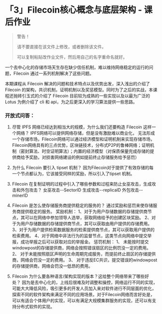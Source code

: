 # 「3」Filecoin核心概念与底层架构 - 课后作业

> 警告！
>
> 请不要直接在该文件上修改，或者删除该文件。
>
> 可以复制粘贴改作业文件，然后用自己的名字重命名就好。

一个去中心化的存储市场天生存在缺少信任机制，难以维持网络稳定的运行的问题，Filecoin 通过一系列机制解决了这些问题。

本期课程从 Filecoin 解决的问题和技术特点以及优势出发，深入浅出的介绍了 Filecoin 的架构，共识机制，证明机制以及奖惩模型。同时为了之后的实战，本课程还抛砖引玉式的介绍了 Filecoin 目前较为成熟的一些实现以及以最为广泛的 Lotus 为例介绍了 cli 和 api，为之后更深入的学习算法提供一些思路。

### 开放式问答：

1. 尽管 IPFS 网络已经达到相当大的规模，为什么我们还要构造 Filecoin 这样一个网络？
IPFS网络可以提供网络存储，但是没有激励难以商业化， 无法形成一个存储市场，Filecoin网络可以通过经济模型和证明机制来实现存储市场，Filecoin网络具有的三点优势，区块链技术，分布式P2P的鲁棒网络；证明机制（密封算法、时空证明算法）；内置的经济模型（对保质保量完成存储的提供商给予奖励，对损害网络建设的例如提前终止存储服务给予惩罚）
2. 为什么 Filecoin 要引入 tipset 机制？
因为Filecoin对于提供了有效存储的每一个节点都认为，它该接受同样的奖励，所以引入了tipset 机制。


3. Filecoin 在复制证明的过程中引入了哪些参数和过程来防止女巫攻击，生成攻击和外包攻击？
女巫攻击--SectorID
生成攻击--replicaID
外包攻击--minerID



4. Filecoin 是怎么使存储服务商提供稳定的服务的？
通过奖励和惩罚来使存储服务商提供稳定的服务。
奖励机制：
1、对于为用户存储数据的存储提供商节点，其可以在网络中参加领导人选举，获取网络给予的创建区块奖励。
2、对于为用户存储数据的存储提供商节点，其可以获取由用户提供的存储费用。
3、对于为用户提供检索数据服务的检索提供商节点，其可以获取用户提供的检索费用。
4、对于网络中非法行为的监督节点，这类节点向网络中提交举报，成功举报之后可以获取对应的举报金。
惩罚机制：
1、	未能按时提交windowpost的存储提供商，网络会按照错误扇区的比例罚没一定的费用。
2、	对于未能按照扇区声明的生命周期完成服务，而提前终止扇区的存储提供商，网络会罚没一定的费用。
3、	对于违反EC共识，提交错误的windowpost的存储提供商，网络会罚没一低昂的费用。



5. Filecoin 为什么要各种语言/架构实现的版本？这给整个网络带来了哪些好处？
因为是去中心化的，上线后很难及时调整和操控，网络运行不同的实现，可能大大降低风险，吸引更多的开发人员加入来对软件进行不同层面的优化，探索不同的软件架构来满足不同的应用场景。对于Filecoin网络而言好处是，可以有适合个体用户的实现，可以有满足大规模集群服务的实现，还可以有支持分布式软件的实现。


